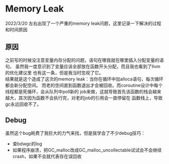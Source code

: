 # Memory Leak

2022/3/20 左右出现了一个严重的memory leak问题，这里记录一下解决的过程和时间原因  

## 原因
之前写的时候没注意变量内存分配的问题，语句在哪我就在哪里插入分配变量的语句。
虽然我一度意识到了变量应该全部放在函数开头分配，而且我也看到了llvm的优化建议里
也有这一条，但是我当时忽视了它。  
结果就是这个造成了这次的memory leak：当你在循环中加alloca语句，每次循环都会新分配空间。
而老的空间直到函数退出才会被回收。而coroutine设计中每个线程都是死循环，会从队列中poll新的
job来做，这就导致首先该函数的栈会越来越大，其次因为函数不会执行完，对老的job的引用会一直停留在
函数栈上，导致gc永远回收不了。  

## Debug
虽然这个bug耗费了我巨大的力气来找，但是我学会了不少debug技巧：
- 查bdwgc的log
- 如果程序崩溃，把GC_malloc改成GC_malloc_uncollectable试试会不会继续crash，如果不会就代表存在误回收


